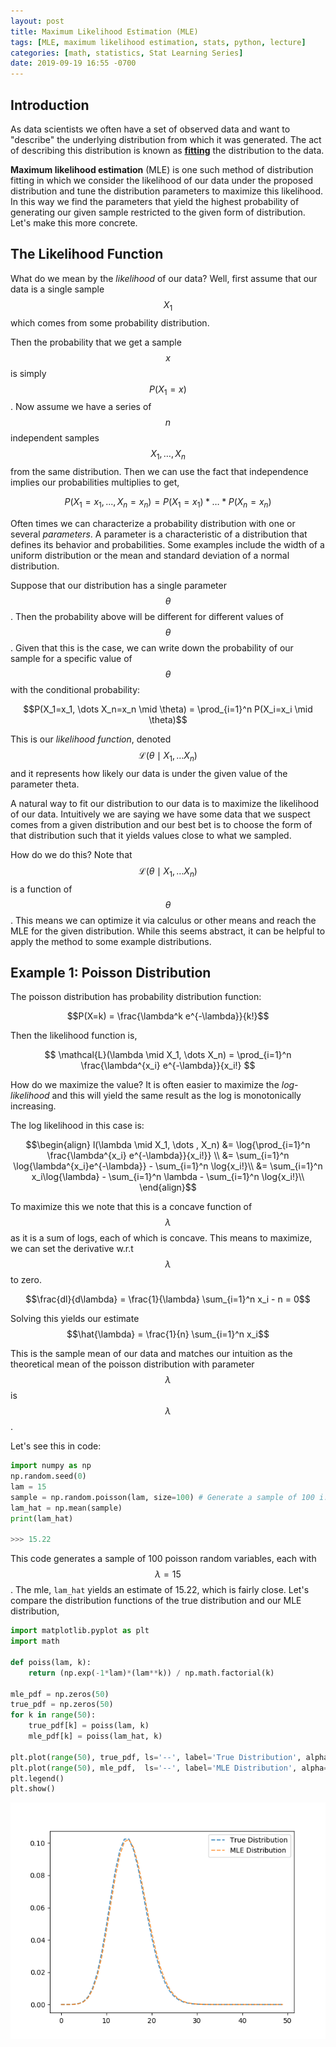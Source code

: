 ```yaml
---
layout: post
title: Maximum Likelihood Estimation (MLE)
tags: [MLE, maximum likelihood estimation, stats, python, lecture]
categories: [math, statistics, Stat Learning Series]
date: 2019-09-19 16:55 -0700
---
```


## Introduction
As data scientists we often have a set of observed data and want to "describe" the underlying distribution from which it was generated. The act of describing this distribution is known as [**fitting**](https://en.wikipedia.org/wiki/Probability_distribution_fitting) the distribution to the data. 

**Maximum likelihood estimation** (MLE) is one such method of distribution fitting in which we consider the likelihood of our data under the proposed distribution and tune the distribution parameters to maximize this likelihood. In this way we find the parameters that yield the highest probability of generating our given sample restricted to the given form of distribution. Let's make this more concrete.

## The Likelihood Function

What do we mean by the *likelihood* of our data? Well, first assume that our data is a single sample $$X_1$$ which comes from some probability distribution.

Then the probability that we get a sample $$x$$ is simply $$P(X_1 = x)$$. Now assume we have a series of $$n$$ independent samples $$X_1, \dots, X_n$$ from the same distribution. Then we can use the fact that independence implies our probabilities multiplies to get,

$$P(X_1=x_1, ..., X_n=x_n) = P(X_1=x_1)*\dots*P(X_n=x_n)$$

Often times we can characterize a probability distribution with one or several *parameters*. A parameter is a characteristic of a distribution that defines its behavior and probabilities. Some examples include the width of a uniform distribution or the mean and standard deviation of a normal distribution. 

Suppose that our distribution has a single parameter $$\theta$$. Then the probability above will be different for different values of $$\theta$$. Given that this is the case, we can write down the probability of our sample for a specific value of $$\theta$$ with the conditional probability: 

$$P(X_1=x_1, \dots X_n=x_n \mid \theta) = \prod_{i=1}^n P(X_i=x_i \mid \theta)$$

This is our *likelihood function*, denoted $$\mathcal{L}(\theta \mid X_1, \dots X_n)$$ and it represents how likely our data is under the given value of the parameter theta. 

A natural way to fit our distribution to our data is to maximize the likelihood of our data. Intuitively we are saying we have some data that we suspect comes from a given distribution and our best bet is to choose the form of that distribution such that it yields values close to what we sampled. 

How do we do this? Note that $$\mathcal{L}(\theta \mid X_1, \dots X_n)$$ is a function of $$\theta$$. This means we can optimize it via calculus or other means and reach the MLE for the given distribution. While this seems abstract, it can be helpful to apply the method to some example distributions.



## Example 1: Poisson Distribution
The poisson distribution has probability distribution function:

$$P(X=k) = \frac{\lambda^k e^{-\lambda}}{k!}$$

Then the likelihood function is,

$$ \mathcal{L}(\lambda \mid X_1, \dots X_n) = \prod_{i=1}^n \frac{\lambda^{x_i} e^{-\lambda}}{x_i!} $$

How do we maximize the value? It is often easier to maximize the *log-likelihood* and this will yield the same result as the log is monotonically increasing.

The log likelihood in this case is:

$$\begin{align}
l(\lambda \mid X_1, \dots , X_n) &= \log{\prod_{i=1}^n \frac{\lambda^{x_i} e^{-\lambda}}{x_i!}} \\
&= \sum_{i=1}^n \log{\lambda^{x_i}e^{-\lambda}} - \sum_{i=1}^n \log{x_i!}\\
&= \sum_{i=1}^n x_i\log{\lambda} - \sum_{i=1}^n \lambda - \sum_{i=1}^n \log{x_i!}\\
\end{align}$$

To maximize this we note that this is a concave function of $$\lambda$$ as it is a sum of logs, each of which is concave. This means to maximize, we can set the derivative w.r.t $$\lambda$$ to zero.

$$\frac{dl}{d\lambda} = \frac{1}{\lambda} \sum_{i=1}^n x_i - n = 0$$

Solving this yields our estimate $$\hat{\lambda} = \frac{1}{n} \sum_{i=1}^n x_i$$

This is the sample mean of our data and matches our intuition as the theoretical mean of the poisson distribution with parameter $$\lambda$$ is $$\lambda$$.

Let's see this in code:

```python
import numpy as np
np.random.seed(0)
lam = 15
sample = np.random.poisson(lam, size=100) # Generate a sample of 100 i.i.d poisson variables
lam_hat = np.mean(sample)
print(lam_hat)

>>> 15.22
```
This code generates a sample of 100 poisson random variables, each with $$\lambda = 15$$. The mle, `lam_hat` yields an estimate of 15.22, which is fairly close. Let's compare the distribution functions of the true distribution and our MLE distribution,

```python
import matplotlib.pyplot as plt
import math

def poiss(lam, k):
	return (np.exp(-1*lam)*(lam**k)) / np.math.factorial(k)

mle_pdf = np.zeros(50)
true_pdf = np.zeros(50)
for k in range(50):
	true_pdf[k] = poiss(lam, k)
	mle_pdf[k] = poiss(lam_hat, k)

plt.plot(range(50), true_pdf, ls='--', label='True Distribution', alpha=.8)
plt.plot(range(50), mle_pdf,  ls='--', label='MLE Distribution', alpha=.8)
plt.legend()
plt.show()
```
![image](/figures/mle-post1/mle_poiss_fig.png)

<!-- ## Example 2: Normal Distribution
The normal distribution has probability distribution function:

$$f(x) = \frac{1}{\sqrt{2\pi}} e^{-(x - \mu)^2 / \sigma^2}$$ -->
